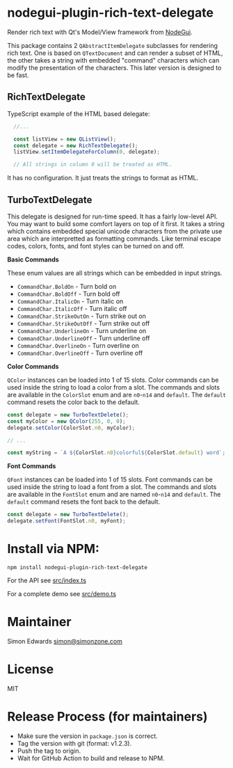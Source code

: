 # nodegui-plugin-rich-text-delegate

Render rich text with Qt's Model/View framework from [NodeGui](https://github.com/nodegui/nodegui).

This package contains 2 `QAbstractItemDelegate` subclasses for rendering rich text. One is based on `QTextDocument` and can render a subset of HTML, the other takes a string with embedded "command" characters which can modify the presentation of the characters. This later version is designed to be fast.

## RichTextDelegate

TypeScript example of the HTML based delegate:

```typescript
  //...

  const listView = new QListView();
  const delegate = new RichTextDelegate();
  listView.setItemDelegateForColumn(0, delegate);

  // All strings in column 0 will be treated as HTML.
```

It has no configuration. It just treats the strings to format as HTML.


## TurboTextDelegate

This delegate is designed for run-time speed. It has a fairly low-level API. You may want to build some comfort layers on top of it first. It takes a string which contains embedded special unicode characters from the private use area which are interpretted as formatting commands. Like terminal escape codes, colors, fonts, and font styles can be turned on and off.

**Basic Commands**

These enum values are all strings which can be embedded in input strings.

* `CommandChar.BoldOn` - Turn bold on
* `CommandChar.BoldOff` - Turn bold off
* `CommandChar.ItalicOn` - Turn italic on
* `CommandChar.ItalicOff` - Turn italic off
* `CommandChar.StrikeOutOn` - Turn strike out on
* `CommandChar.StrikeOutOff` - Turn strike out off
* `CommandChar.UnderlineOn` - Turn underline on
* `CommandChar.UnderlineOff` - Turn underline off
* `CommandChar.OverlineOn` - Turn overline on
* `CommandChar.OverlineOff` - Turn overline off

**Color Commands**

`QColor` instances can be loaded into 1 of 15 slots. Color commands can be used inside the string to load a color from a slot. The commands and slots are available in the `ColorSlot` enum and are `n0`-`n14` and `default`. The `default` command resets the color back to the default.

```typescript
const delegate = new TurboTextDelete();
const myColor = new QColor(255, 0, 0);
delegate.setColor(ColorSlot.n0, myColor);

// ...

const myString = `A ${ColorSlot.n0}colorful${ColorSlot.default} word`;
```

**Font Commands**

`QFont` instances can be loaded into 1 of 15 slots. Font commands can be used inside the string to load a font from a slot. The commands and slots are
available in the `FontSlot` enum and are named `n0`-`n14` and `default`. The `default` command resets the font back to the default.

```typescript
const delegate = new TurboTextDelete();
delegate.setFont(FontSlot.n0, myFont);
```

# Install via NPM:

```
npm install nodegui-plugin-rich-text-delegate
```

For the API see [src/index.ts](src/index.ts)

For a complete demo see [src/demo.ts](src/demo.ts)

# Maintainer

Simon Edwards <simon@simonzone.com>

# License

MIT

# Release Process (for maintainers)

* Make sure the version in `package.json` is correct.
* Tag the version with git (format: v1.2.3).
* Push the tag to origin.
* Wait for GitHub Action to build and release to NPM.
